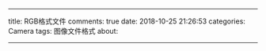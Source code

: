 ﻿---

title: RGB格式文件
comments: true
date: 2018-10-25 21:26:53
categories: Camera
tags: 图像文件格式
about:

---
